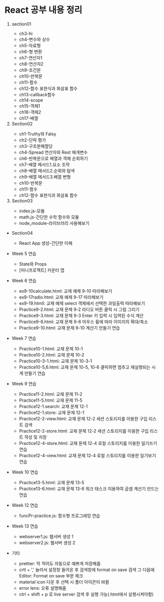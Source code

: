 <h1>React 공부 내용 정리</h1>

<ol>
    <li>section01</li>
    <ul>
        <li>ch3-hi</li>
        <li>ch4-변수와 상수</li>
        <li>ch5-자료형</li>
        <li>ch6-형 변환</li>
      <li>ch7-연산자1</li>
      <li>ch8-연산자2</li>
      <li>ch9-조건문</li>
      <li>ch10-반복문</li>
      <li>ch11-함수</li>
      <li>ch12-함수 표현식과 화살표 함수</li>
      <li>ch13-callback함수</li>
      <li>ch14-scope</li>
      <li>ch15-객체1</li>
      <li>ch16-객체2</li>
      <li>ch17-배열</li>
    </ul>
    <li>Section02</li>
    <ul>
       <li>ch1-Truthy와 Falsy</li>
        <li>ch2-단락 평가</li>
        <li>ch3-구조분해할당</li>
        <li>ch4-Spread 연산자와 Rest 매개변수</li>
      <li>ch6-반복문으로 배열과 객체 순회하기</li>
      <li>ch7-배열 메서드1.요소 조작</li>
      <li>ch8-배열 메서드2.순회와 탐색</li>
      <li>ch9-배열 메서드3.배열 변형</li>
      <li>ch10-반복문</li>
      <li>ch11-함수</li>
      <li>ch12-함수 표현식과 화살표 함수</li>
    </ul>
    <li>Section03</li>
      <ul>
       <li>index.js-모듈</li>
       <li>math.js-간단한 수학 함수와 모듈</li>
       <li>node_module-라이브러리 사용해보기</li>
    </ul>
</ol>

<ul>
    <li>Section04</li>
     <ul>
       <li>React App 생성-간단한 이해</li>
    </ul>
</ul>

<ul>
    <li>Week 5 연습</li>
    <ul>
        <li>State와 Props</li>
        <li>[미니프로젝트] 카운터 앱</li>
    </ul>
</ul>

<ul>
    <li>Week 6 연습</li>
    <ul>
        <li>ex9-10calculate.html: 교재 예제 9-10 따라해보기</li>
        <li>ex9-17radio.html: 교재 예제 9-17 따라해보기</li>
        <li>ex9-19.htmll: 교재 예제 select 객체에서 선택한 과일출력 따라해보기</li>
        <li>Practice9-2.html: 교재 문제 9-2 라디오 버튼 클릭 시 그림 그리기</li>
        <li>Practice9-3.html: 교재 문제 9-3 Enter 키 입력 시 입력된 수식 계산</li>
        <li>Practice9-6.html: 교재 문제 9-6 마우스 휠에 따라 이미지의 확대/축소</li>
        <li>Practice9-10.html: 교재 문제 9-10 계산기 만들기 연습</li>
    </ul>
</ul>

<ul>
    <li>Week 7 연습</li>
    <ul>
        <li>Practice10-1.html: 교재 문제 10-1</li>
        <li>Practice10-2.html: 교재 문제 10-2</li>
        <li>Practice10-3-1.html: 교재 문제 10-3-1</li>
        <li>Practice10-5,6.html: 교재 문제 10-5, 10-6 클릭하면 멈추고 재실행되는 시계 만들기 연습</li>
    </ul>
</ul>

<ul>
    <li>Week 9 연습</li>
    <ul>
        <li>Practice11-2.html: 교재 문제 11-2</li>
        <li>Practice11-5.html: 교재 문제 11-5</li>
        <li>Practice12-1.search: 교재 문제 12-1</li>
        <li>Practice12-1.store: 교재 문제 12-1</li>
        <li>Practice12-2-view.html: 교재 문제 12-2 세션 스토리지를 이용한 구입 리스트 검색</li>
        <li>Practice12-2-store.html: 교재 문제 12-2 세션 스토리지를 이용한 구입 리스트 작성 및 저장</li>
        <li>Practice12-4-store.html: 교재 문제 12-4 로컬 스토리지를 이용한 일기쓰기 연습</li>
        <li>Practice12-4-view.html: 교재 문제 12-4 로컬 스토리지를 이용한 일기보기 연습</li>
    </ul>
</ul>

<ul>
    <li>Week 10 연습</li>
    <ul>
        <li>Practice13-5.html: 교재 문제 13-5</li>
        <li>Practice13-6.html: 교재 문제 13-6 워크 태스크 이용하여 곱셈 계산기 만드는 연습</li>
    </ul>
</ul>

<ul>
    <li>Week 12 연습</li>
    <ul>
        <li>funcPr-practice.js: 함수형 프로그래밍 연습</li>
    </ul>
</ul>

<ul>
    <li>Week 13 연습</li>
    <ul>
        <li>webserver1.js: 웹서버 생성 1</li>
        <li>webserver2.js: 웹서버 생성 2</li>
    </ul>
</ul>
<ul>
    <li>기타</li>
    <ul>
        <li>prettier: 막 적어도 자동으로 예쁘게 저장해줌</li>
        <li>crtl + ',' 눌러서 설정창 들어온 후 검색창에 format on save 검색 그 다음에 Editor: Format on save 부분 체크</li>
        <li>material icon 다운 후 선택 시 폴더 아이콘이 바뀜</li>
        <li>error lens: 오류 설명해줌</li>
        <li>ctrl + shift + p 로 live server 검색 후 실행 가능(.html에서 실행시켜야함)</li>
    </ul>
</ul>
